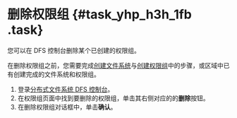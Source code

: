 # 删除权限组 {#task_yhp_h3h_1fb .task}

您可以在 DFS 控制台删除某个已创建的权限组。

在删除权限组之前，您需要完成[创建文件系统](../../../../cn.zh-CN/快速入门/创建文件系统.md#)与[创建权限组](../../../../cn.zh-CN/快速入门/创建权限组.md#)中的步骤，或区域中已有创建完成的文件系统和权限组。

1.  登录[分布式文件系统 DFS 控制台](https://dfs.console.aliyun.com/dfs/cn-shanghai/permissiongroup)。 
2.  在权限组页面中找到要删除的权限组，单击其右侧对应的的**删除**按钮。 
3.   在删除权限组对话框中，单击**确认**。 

